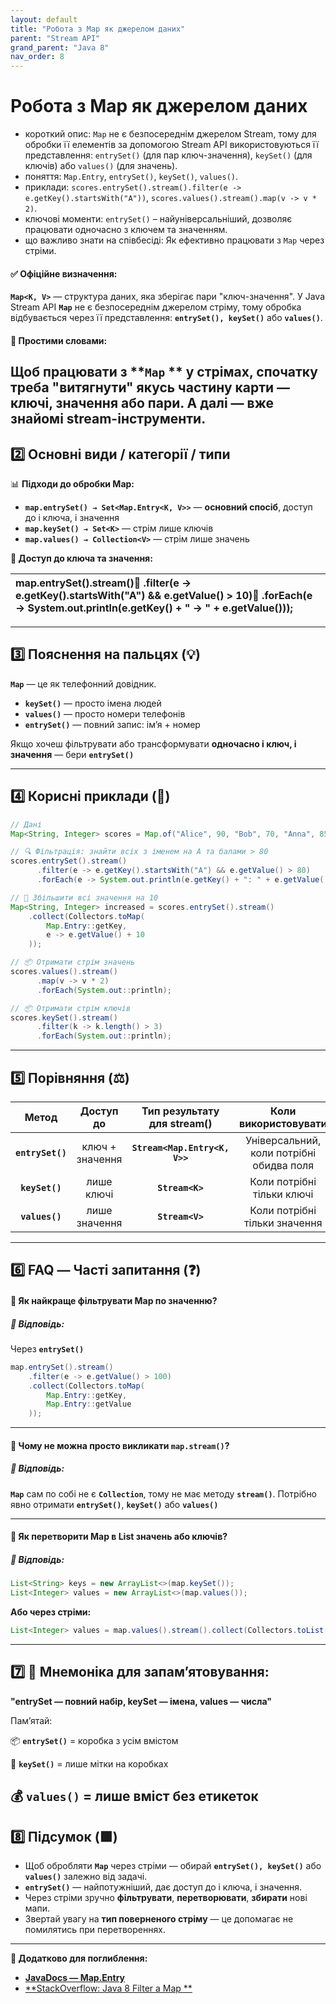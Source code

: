 ```yaml
---
layout: default
title: "Робота з Map як джерелом даних"
parent: "Stream API"
grand_parent: "Java 8"
nav_order: 8
---
```


# Робота з Map як джерелом даних

* короткий опис: `Map` не є безпосереднім джерелом Stream, тому для обробки її елементів за допомогою Stream API
  використовуються її представлення: `entrySet()` (для пар ключ-значення), `keySet()` (для ключів) або `values()` (для
  значень).
* поняття: `Map.Entry`, `entrySet()`, `keySet()`, `values()`.
* приклади: `scores.entrySet().stream().filter(e -> e.getKey().startsWith("A"))`,
  `scores.values().stream().map(v -> v * 2)`.
* ключові моменти: `entrySet()` – найуніверсальніший, дозволяє працювати одночасно з ключем та значенням.
* що важливо знати на співбесіді: Як ефективно працювати з `Map` через стріми.

#### **✅ Офіційне визначення:**

**`Map<K, V>`** — структура даних, яка зберігає пари "ключ-значення". У Java Stream API **`Map`** не є безпосереднім
джерелом стріму, тому обробка відбувається через її представлення: **`entrySet(), keySet()`** або **`values()`**.

#### **🧠 Простими словами:**

Щоб працювати з **`Map`
** у стрімах, спочатку треба "витягнути" якусь частину карти — ключі, значення або пари. А далі — вже знайомі stream-інструменти.
---

## **2️⃣ Основні види / категорії / типи**

📊 **Підходи до обробки Map:**

* **`map.entrySet() → Set<Map.Entry<K, V>>`** — **основний спосіб**, доступ до і ключа, і значення
* **`map.keySet() → Set<K>`** — стрім лише ключів
* **`map.values() → Collection<V>`** — стрім лише значень

**📌 Доступ до ключа та значення:**

| map.entrySet().stream()    .filter(e \-\> e.getKey().startsWith("A") && e.getValue() \> 10)    .forEach(e \-\> System.out.println(e.getKey() \+ " → " \+ e.getValue())); |
|:---------------------------------------------------------------------------------------------------------------------------------------------------------------------------|

---

## **3️⃣ Пояснення на пальцях (💡)**

**`Map`** — це як телефонний довідник.

* **`keySet()`** — просто імена людей
* **`values()`** — просто номери телефонів
* **`entrySet()`** — повний запис: ім’я \+ номер

Якщо хочеш фільтрувати або трансформувати **одночасно і ключ, і значення** — бери **`entrySet()`**

---

## **4️⃣ Корисні приклади (🧪)**


```java
// Дані
Map<String, Integer> scores = Map.of("Alice", 90, "Bob", 70, "Anna", 85);

// 🔍 Фільтрація: знайти всіх з іменем на A та балами > 80
scores.entrySet().stream()
      .filter(e -> e.getKey().startsWith("A") && e.getValue() > 80)
      .forEach(e -> System.out.println(e.getKey() + ": " + e.getValue()));
```

```java
// 🔁 Збільшити всі значення на 10
Map<String, Integer> increased = scores.entrySet().stream()
    .collect(Collectors.toMap(
        Map.Entry::getKey,
        e -> e.getValue() + 10
    ));
```

```java
// 📦 Отримати стрім значень
scores.values().stream()
      .map(v -> v * 2)
      .forEach(System.out::println);
```

```java
// 📦 Отримати стрім ключів
scores.keySet().stream()
      .filter(k -> k.length() > 3)
      .forEach(System.out::println);
```
---

## **5️⃣ Порівняння (⚖️)**

|      Метод       |    Доступ до     |  Тип результату для stream()  |           Коли використовувати           |
|:----------------:|:----------------:|:-----------------------------:|:----------------------------------------:|
| **`entrySet()`** | ключ \+ значення | **`Stream<Map.Entry<K, V>>`** | Універсальний, коли потрібні обидва поля |
|  **`keySet()`**  |    лише ключі    |        **`Stream<K>`**        |        Коли потрібні тільки ключі        |
|  **`values()`**  |  лише значення   |        **`Stream<V>`**        |      Коли потрібні тільки значення       |

---

## **6️⃣ FAQ — Часті запитання (❓)**

#### **🔹 Як найкраще фільтрувати Map по значенню?**

##### **💬 Відповідь:**

Через **`entrySet()`**

```java
map.entrySet().stream()
    .filter(e -> e.getValue() > 100)
    .collect(Collectors.toMap(
        Map.Entry::getKey,
        Map.Entry::getValue
    ));
```
---

#### **🔹 Чому не можна просто викликати `map.stream()`?**

##### **💬 Відповідь:**

**`Map`** сам по собі не є **`Collection`**, тому не має методу **`stream()`**. Потрібно явно отримати **`entrySet()`**,
**`keySet()`** або **`values()`**

---

#### **🔹 Як перетворити Map в List значень або ключів?**

##### **💬 Відповідь:**

```java
List<String> keys = new ArrayList<>(map.keySet());
List<Integer> values = new ArrayList<>(map.values());
```
**Або через стріми:**

```java
List<Integer> values = map.values().stream().collect(Collectors.toList());
```
---

## **7️⃣ 🧠 Мнемоніка для запам’ятовування:**

**"entrySet — повний набір, keySet — імена, values — числа"**

Пам’ятай:

📦 **`entrySet()`** \= коробка з усім вмістом

🔑 **`keySet()`** \= лише мітки на коробках

💰 **`values()`** \= лише вміст без етикеток
---

## **8️⃣ Підсумок (🟩)**

* Щоб обробляти **`Map`** через стріми — обирай **`entrySet(), keySet()`** або **`values()`** залежно від задачі.
* **`entrySet()`** — найпотужніший, дає доступ до і ключа, і значення.
* Через стріми зручно **фільтрувати**, **перетворювати**, **збирати** нові мапи.
* Звертай увагу на **тип поверненого стріму** — це допомагає не помилятись при перетвореннях.

---

**🔗 Додатково для поглиблення:**

* [**JavaDocs — Map.Entry**](https://docs.oracle.com/javase/8/docs/api/java/util/Map.Entry.html)
* [**StackOverflow: Java 8 Filter a Map
  **](https://stackoverflow.com/questions/26810998/filter-a-map-by-values-in-java-8)